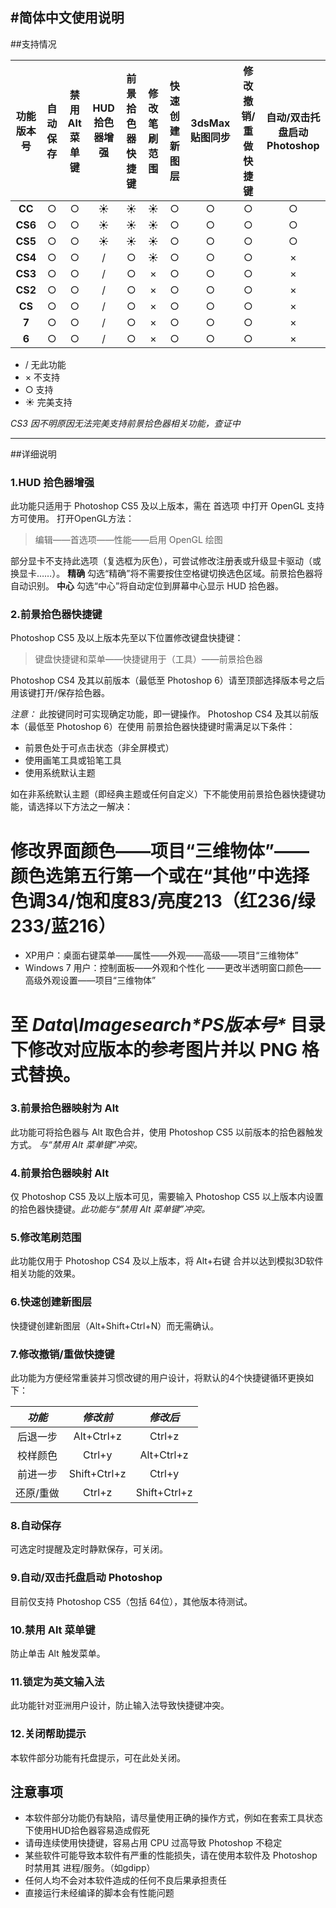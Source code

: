 #简体中文使用说明
----------
##支持情况

功能 版本号|自动保存|禁用Alt菜单键|HUD拾色器增强|前景拾色器快捷键|修改笔刷范围|快速创建新图层|3dsMax贴图同步|修改撤销/重做快捷键|自动/双击托盘启动Photoshop
:----:|:----:|:----:|:----:|:----:|:----:|:----:|:----:|:----:|:----:
**CC**|○|○|☀|☀|☀|○|○|○|○
**CS6**|○|○|☀|☀|☀|○|○|○|○
**CS5**|○|○|☀|☀|☀|○|○|○|○
**CS4**|○|○|/|○|☀|○|○|○|×
**CS3**|○|○|/|○|×|○|○|○|×
**CS2**|○|○|/|○|×|○|○|○|×
**CS**|○|○|/|○|×|○|○|○|×
**7**|○|○|/|○|×|○|○|○|×
**6**|○|○|/|○|×|○|○|○|×


 * / 无此功能 
 * × 不支持 
 * ○ 支持 
 * ☀ 完美支持

*CS3 因不明原因无法完美支持前景拾色器相关功能，查证中*

----------
##详细说明
### 1.HUD 拾色器增强
此功能只适用于 Photoshop CS5 及以上版本，需在 首选项 中打开 OpenGL 支持方可使用。
打开OpenGL方法：

>  编辑——首选项——性能——启用 OpenGL 绘图

部分显卡不支持此选项（复选框为灰色），可尝试修改注册表或升级显卡驱动（或换显卡……）。
**精确**
勾选“精确”将不需要按住空格键切换选色区域。前景拾色器将自动识别。
**中心**
勾选“中心”将自动定位到屏幕中心显示 HUD 拾色器。

### 2.前景拾色器快捷键
Photoshop CS5 及以上版本先至以下位置修改键盘快捷键：

 > 键盘快捷键和菜单——快捷键用于（工具）——前景拾色器

Photoshop CS4 及其以前版本（最低至 Photoshop 6）请至顶部选择版本号之后用该键打开/保存拾色器。

*注意：*
此按键同时可实现确定功能，即一键操作。
Photoshop CS4 及其以前版本（最低至 Photoshop 6）在使用 前景拾色器快捷键时需满足以下条件：
 * 前景色处于可点击状态（非全屏模式）
 * 使用画笔工具或铅笔工具
 * 使用系统默认主题

如在非系统默认主题（即经典主题或任何自定义）下不能使用前景拾色器快捷键功能，请选择以下方法之一解决：
 # 修改界面颜色——项目“三维物体”——颜色选第五行第一个或在“其他”中选择 色调34/饱和度83/亮度213（红236/绿233/蓝216）
  * XP用户：桌面右键菜单——属性——外观——高级——项目“三维物体”
  * Windows 7 用户：控制面板——外观和个性化 ——更改半透明窗口颜色——高级外观设置——项目“三维物体”
 # 至 _Data\Imagesearch\*PS版本号*_ 目录下修改对应版本的参考图片并以 PNG 格式替换。

### 3.前景拾色器映射为 Alt

此功能可将拾色器与 Alt 取色合并，使用 Photoshop CS5 以前版本的拾色器触发方式。
*与“禁用 Alt 菜单键”冲突。*
### 4.前景拾色器映射 Alt
仅 Photoshop CS5 及以上版本可见，需要输入 Photoshop CS5 以上版本内设置的拾色器快捷键。*此功能与“禁用 Alt 菜单键”冲突。*

### 5.修改笔刷范围
此功能仅用于 Photoshop CS4 及以上版本，将 Alt+右键 合并以达到模拟3D软件相关功能的效果。

### 6.快速创建新图层
快捷键创建新图层（Alt+Shift+Ctrl+N）而无需确认。

### 7.修改撤销/重做快捷键
此功能为方便经常重装并习惯改键的用户设计，将默认的4个快捷键循环更换如下：

 *功能* | *修改前* | *修改后* 
 :----:|:----:|:----:
后退一步|Alt+Ctrl+z|Ctrl+z
校样颜色|Ctrl+y|Alt+Ctrl+z
前进一步|Shift+Ctrl+z|Ctrl+y
还原/重做|Ctrl+z|Shift+Ctrl+z

### 8.自动保存
可选定时提醒及定时静默保存，可关闭。

### 9.自动/双击托盘启动 Photoshop
目前仅支持 Photoshop CS5（包括 64位），其他版本待测试。

### 10.禁用 Alt 菜单键
防止单击 Alt 触发菜单。

### 11.锁定为英文输入法
此功能针对亚洲用户设计，防止输入法导致快捷键冲突。

### 12.关闭帮助提示
本软件部分功能有托盘提示，可在此处关闭。

## 注意事项
 * 本软件部分功能仍有缺陷，请尽量使用正确的操作方式，例如在套索工具状态下使用HUD拾色器容易造成假死
 * 请毋连续使用快捷键，容易占用 CPU 过高导致 Photoshop 不稳定
 * 某些软件可能导致本软件有严重的性能损失，请在使用本软件及 Photoshop 时禁用其 进程/服务。（如gdipp）
 * 任何人均不会对本软件造成的任何不良后果承担责任
 * 直接运行未经编译的脚本会有性能问题
